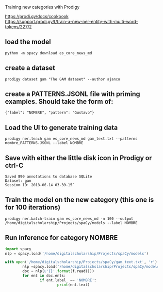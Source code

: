 Training new categories with Prodigy 

https://prodi.gy/docs/cookbook<br>
https://support.prodi.gy/t/train-a-new-ner-entity-with-multi-word-tokens/227/2

## load the model 
`python -m spacy download es_core_news_md`

## create a dataset
`prodigy dataset gam "The GAM dataset" --author ajanco`

## create a PATTERNS.JSONL file with priming examples. Should take the form of:
```
{"label": "NOMBRE", "pattern": "Gustavo"} 
```

## Load the UI to generate training data 
`prodigy ner.teach gam es_core_news_md gam_text.txt --patterns nombre_PATTERNS.JSONL --label NOMBRE`

## Save with either the little disk icon in Prodigy or ctrl-C
```
Saved 890 annotations to database SQLite
Dataset: gam
Session ID: 2018-06-14_03-39-15`
```

## Train the model on the new category (this one is for 100 iterations)
`prodigy ner.batch-train gam es_core_news_md -n 100 --output /home/digitalscholarship/Projects/spaCy/models --label NOMBRE`

## Run inference for category NOMBRE
```python
import spacy
nlp = spacy.load('/home/digitalscholarship/Projects/spaCy/models')

with open('/home/digitalscholarship/Projects/spaCy/gam_text.txt', 'r') as f:
        nlp =spacy.load('/home/digitalscholarship/Projects/spaCy/models')
        doc = nlp(u'{}'.format(f.read()))
        for ent in doc.ents:
                if ent.label_ == 'NOMBRE':
                        print(ent.text)
```
